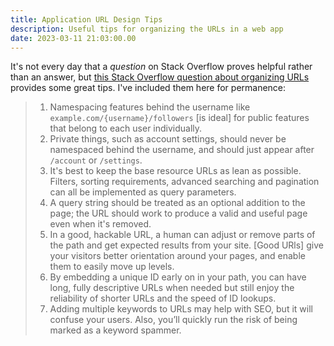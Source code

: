 ```yaml
---
title: Application URL Design Tips
description: Useful tips for organizing the URLs in a web app
date: 2023-03-11 21:03:00.00
---
```


It's not every day that a _question_ on Stack Overflow proves helpful 
rather than an answer, 
but [this Stack Overflow question about organizing URLs](https://stackoverflow.com/questions/37734246/how-to-organise-resources-in-web-application-url-structure) 
provides some great tips. I've included them here for permanence:

> 1. Namespacing features behind the username 
>    like `example.com/{username}/followers` 
>    [is ideal] for public features that belong to each user individually.
> 2. Private things, such as account settings, 
>    should never be namespaced behind the username, 
>    and should just appear after `/account` or `/settings`.
> 3. It's best to keep the base resource URLs as lean as possible. 
>    Filters, sorting requirements, advanced searching and pagination 
>    can all be implemented as query parameters.
> 4. A query string should be treated as an optional addition to the page; 
>    the URL should work to produce a valid and useful page 
>    even when it's removed.
> 5. In a good, hackable URL, 
>    a human can adjust or remove parts of the path 
>    and get expected results from your site. 
>    [Good URls] give your visitors better orientation around your pages, 
>    and enable them to easily move up levels.
> 6. By embedding a unique ID early on in your path, 
>    you can have long, fully descriptive URLs when needed 
>    but still enjoy the reliability of shorter URLs and the speed of ID lookups.
> 7. Adding multiple keywords to URLs may help with SEO, 
>    but it will confuse your users. 
>    Also, you’ll quickly run the risk of being marked as a keyword spammer.


